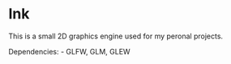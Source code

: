 # Ink
This is a small 2D graphics engine used for my peronal projects. 

Dependencies: - GLFW, GLM, GLEW


